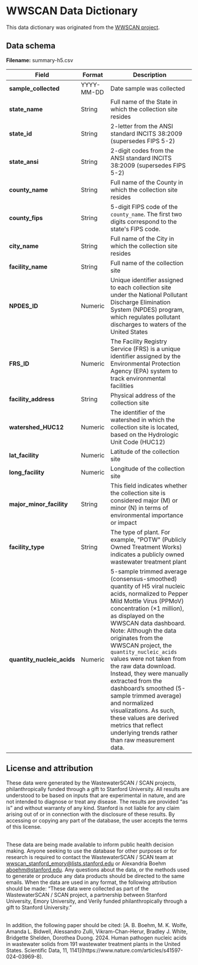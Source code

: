 # WWSCAN Data Dictionary 

This data dictionary was originated from the [WWSCAN project](data.wastewaterscan.org).


## Data schema

**Filename:** summary-h5.csv


| Field                 | Format                       |Description                      
|-----------------------------|-----------------------------------|-------------------------------|
**sample_collected**      | YYYY-MM-DD  | Date sample was collected    | 
**state_name**      | String       | Full name of the State in which the collection site resides |
**state_id**      | String       | 2-letter from the ANSI standard INCITS 38:2009 (supersedes FIPS 5-2) |
**state_ansi**      | String       | 2-digit codes from the ANSI standard INCITS 38:2009 (supersedes FIPS 5-2) |
**county_name**      | String       | Full name of the County in which the collection site resides  |
**county_fips**      | String       | 5-digit FIPS code of the `county_name`. The first two digits correspond to the state's FIPS code.	 |
**city_name**      | String       | Full name of the City in which the collection site resides  | 
  **facility_name**      | String       | Full name of the collection site  | 
 **NPDES_ID**      | Numeric       | Unique identifier assigned to each collection site under the National Pollutant Discharge Elimination System (NPDES) program, which regulates pollutant discharges to waters of the United States |
 **FRS_ID**      | Numeric       | The Facility Registry Service (FRS) is a unique identifier assigned by the Environmental Protection Agency (EPA) system to track environmental facilities |
**facility_address**      | String       | Physical address of the collection site  | 
**watershed_HUC12**      | Numeric       | The identifier of the watershed in which the collection site is located, based on the Hydrologic Unit Code (HUC12)   | 
**lat_facility**      | Numeric       | Latitude of the collection site  |
**long_facility**      | Numeric       | Longitude of the collection site |
**major_minor_facility**      | String       | This field indicates whether the collection site is considered major (M) or minor (N) in terms of environmental importance or impact |
**facility_type**      | String       | The type of plant. For example, "POTW" (Publicly Owned Treatment Works) indicates a publicly owned wastewater treatment plant |
**quantity_nucleic_acids** | Numeric | 5-sample trimmed average (consensus-smoothed) quantity of H5 viral nucleic acids, normalized to Pepper Mild Mottle Virus (PPMoV) concentration (×1 million), as displayed on the WWSCAN data dashboard. Note: Although the data originates from the WWSCAN project, the `quantity_nucleic_acids` values were not taken from the raw data download. Instead, they were manually extracted from the dashboard’s smoothed (5-sample trimmed average) and normalized visualizations. As such, these values are derived metrics that reflect underlying trends rather than raw measurement data.|




## License and attribution
These data were generated by the WastewaterSCAN / SCAN projects, philanthropically funded through a gift to Stanford University. All results are understood to be based on inputs that are experimental in nature, and are not intended to diagnose or treat any disease. The results are provided “as is” and without warranty of any kind. Stanford is not liable for any claim arising out of or in connection with the disclosure of these results. By accessing or copying any part of the database, the user accepts the terms of this license. 

<br>These data are being made available to inform public health decision making. Anyone seeking to use the database for other purposes or for research is required to contact the WastewaterSCAN / SCAN team at wwscan_stanford_emory@lists.stanford.edu or Alexandria Boehm aboehm@stanford.edu. Any questions about the data, or the methods used to generate or produce any data products should be directed to the same emails. When the data are used in any format, the following attribution should be made: “These data were collected as part of the WastewaterSCAN / SCAN project, a partnership between Stanford University, Emory University, and Verily funded philanthropically through a gift to Stanford University.”</br>

<br>
In addition, the following paper should be cited:
[A. B. Boehm, M. K. Wolfe, Amanda L. Bidwell, Alessandro Zulli, Vikram-Chan-Herur, Bradley J. White, Bridgette Shelden, Dorothea Duong. 2024. Human pathogen nucleic acids in wastewater solids from 191 wastewater treatment plants in the United States. Scientific Data, 11, 1141](https://www.nature.com/articles/s41597-024-03969-8). </br>


